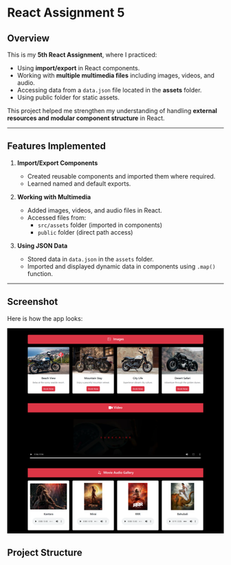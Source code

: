 # React Assignment 5

## Overview
This is my **5th React Assignment**, where I practiced:

- Using **import/export** in React components.
- Working with **multiple multimedia files** including images, videos, and audio.
- Accessing data from a `data.json` file located in the **assets** folder.
- Using public folder for static assets.

This project helped me strengthen my understanding of handling **external resources and modular component structure** in React.

---

## Features Implemented

1. **Import/Export Components**
   - Created reusable components and imported them where required.
   - Learned named and default exports.

2. **Working with Multimedia**
   - Added images, videos, and audio files in React.
   - Accessed files from:
     - `src/assets` folder (imported in components)
     - `public` folder (direct path access)

3. **Using JSON Data**
   - Stored data in `data.json` in the `assets` folder.
   - Imported and displayed dynamic data in components using `.map()` function.

---
## Screenshot

Here is how the app looks:

![App Screenshot](../ScreenShots/assignment5.png)

## Project Structure

